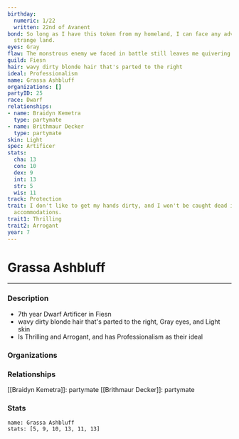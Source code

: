 ```yaml
---
birthday:
  numeric: 1/22
  written: 22nd of Avanent
bond: So long as I have this token from my homeland, I can face any adversity in this
  strange land.
eyes: Gray
flaw: The monstrous enemy we faced in battle still leaves me quivering with fear.
guild: Fiesn
hair: wavy dirty blonde hair that's parted to the right
ideal: Professionalism
name: Grassa Ashbluff
organizations: []
partyID: 25
race: Dwarf
relationships:
- name: Braidyn Kemetra
  type: partymate
- name: Brithmaur Decker
  type: partymate
skin: Light
spec: Artificer
stats:
  cha: 13
  con: 10
  dex: 9
  int: 13
  str: 5
  wis: 11
track: Protection
trait: I don't like to get my hands dirty, and I won't be caught dead in unsuitable
  accommodations.
trait1: Thrilling
trait2: Arrogant
year: 7
---
```

# Grassa Ashbluff
---
### Description
- 7th year Dwarf Artificer in Fiesn
- wavy dirty blonde hair that's parted to the right, Gray eyes, and Light skin
- Is Thrilling and Arrogant, and has Professionalism as their ideal

### Organizations
### Relationships
[[Braidyn Kemetra]]: partymate
[[Brithmaur Decker]]: partymate
### Stats
```statblock
name: Grassa Ashbluff
stats: [5, 9, 10, 13, 11, 13]
```